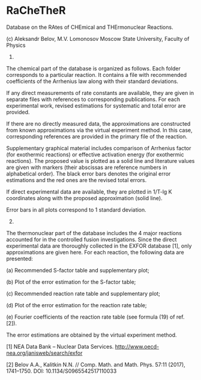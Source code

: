 # RaCheTheR
Database on the RAtes of CHEmical and THErmonuclear Reactions.

(c) Aleksandr Belov, M.V. Lomonosov Moscow State University, Faculty of Physics

1)

The chemical part of the database is organized as follows. Each folder corresponds to a particular reaction. It contains a file with recommended coefficients of the Arrhenius law along with their standard deviations.

If any direct measurements of rate constants are available, they are given in separate files with references to corresponding publications. For each experimental work, revised estimations for systematic and total error are provided.

If there are no directly measured data, the approximations are constructed from known approximations via the virtual experiment method. In this case, corresponding references are provided in the primary file of the reaction.

Supplementary graphical material includes comparison of Arrhenius factor (for exothermic reactions) or effective activation energy (for exothermic reactions). The proposed value is plotted as a solid line and literature values are given with markers (their abscissas are reference numbers in alphabetical order). The black error bars denotes the original error estimations and the red ones are the revised total errors. 

If direct experimental data are available, they are plotted in 1/T-lg K coordinates along with the proposed approximation (solid line).

Error bars in all plots correspond to 1 standard deviation.

2)

The thermonuclear part of the database includes the 4 major reactions accounted for in the controlled fusion investigations. Since the direct experimental data are thoroughly collected in the EXFOR database [1], only approximations are given here. For each reaction, the following data are presented:

(a) Recommended S-factor table and supplementary plot;

(b) Plot of the error estimation for the S-factor table;

(c) Recommended reaction rate table and supplementary plot;

(d) Plot of the error estimation for the reaction rate table;

(e) Fourier coefficients of the reaction rate table (see formula (19) of ref. [2]).

The error estimations are obtained by the virtual experiment method.

[1] NEA Data Bank – Nuclear Data Services. http://www.oecd-nea.org/janisweb/search/exfor

[2] Belov A.A., Kalitkin N.N. // Comp. Math. and Math. Phys. 57:11 (2017), 1741–1750. DOI: 10.1134/S0965542517110033

